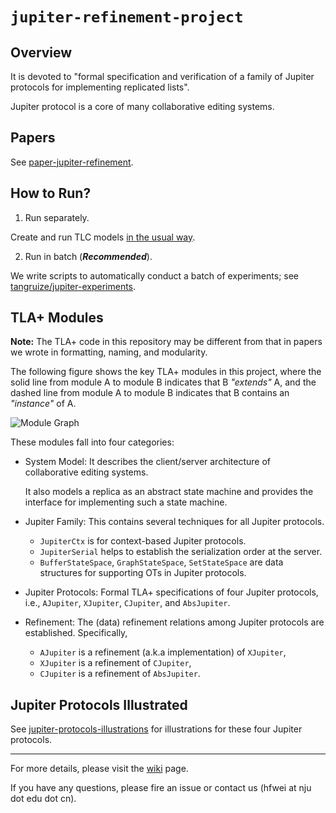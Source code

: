 # `jupiter-refinement-project`

## Overview
It is devoted to "formal specification and verification of a family of Jupiter protocols 
for implementing replicated lists".

Jupiter protocol is a core of many collaborative editing systems.

## Papers
See [paper-jupiter-refinement](https://github.com/hengxin/jupiter-refinement-project/blob/master/paper-jupiter-refinement.pdf).

## How to Run?

1. Run separately.

  Create and run TLC models [in the usual way](https://tla.msr-inria.inria.fr/tlatoolbox/doc/model/model.html).

2. Run in batch (***Recommended***).

  We write scripts to automatically conduct a batch of experiments; 
  see [tangruize/jupiter-experiments](https://github.com/tangruize/jupiter-experiments/tree/master).

## TLA+ Modules

**Note:** The TLA+ code in this repository may be different from that in papers
we wrote in formatting, naming, and modularity.

The following figure shows the key TLA+ modules in this project,
where the solid line from module A to module B indicates that B *"extends"* A,
and the dashed line from module A to module B indicates that B contains an *"instance"* of A.

![Module Graph](https://github.com/hengxin/jupiter-refinement-project/wiki/modules.png)

These modules fall into four categories:
- System Model:
  It describes the client/server architecture of collaborative editing systems.

  It also models a replica as an abstract state machine 
  and provides the interface for implementing such a state machine.
- Jupiter Family: 
  This contains several techniques for all Jupiter protocols.
  - `JupiterCtx` is for context-based Jupiter protocols.
  - `JupiterSerial` helps to establish the serialization order at the server.
  - `BufferStateSpace`, `GraphStateSpace`, `SetStateSpace` are data structures for supporting OTs in Jupiter protocols.
- Jupiter Protocols: 
  Formal TLA+ specifications of four Jupiter protocols, i.e., `AJupiter`, `XJupiter`, `CJupiter`, and `AbsJupiter`.
- Refinement: 
  The (data) refinement relations among Jupiter protocols are established.
  Specifically, 
  - `AJupiter` is a refinement (a.k.a implementation) of `XJupiter`,
  - `XJupiter` is a refinement of `CJupiter`, 
  - `CJupiter` is a refinement of `AbsJupiter`.

## Jupiter Protocols Illustrated
See [jupiter-protocols-illustrations](https://github.com/hengxin/jupiter-refinement-project/tree/master/jupiter-protocols-illustrations) for illustrations for these four Jupiter protocols.

---
For more details, please visit the [wiki](https://github.com/hengxin/jupiter-refinement-project/wiki) page.

If you have any questions, please fire an issue or contact us (hfwei at nju dot edu dot cn).

